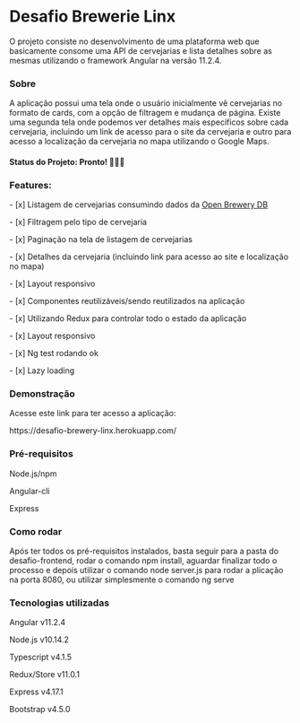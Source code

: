 <h1>Desafio Brewerie Linx</h1>
<p>O projeto consiste no desenvolvimento de uma plataforma web que basicamente consome uma API de cervejarias e lista detalhes sobre as mesmas utilizando o framework Angular na versão 11.2.4.</p>
<h3>Sobre</h3>
<p>A aplicação possui uma tela onde o usuário inicialmente vê cervejarias no formato de cards, com a opção de filtragem e mudança de página. Existe uma segunda tela onde podemos ver detalhes mais específicos sobre cada cervejaria, incluindo um link de acesso para o site da cervejaria e outro para acesso a localização da cervejaria no mapa utilizando o Google Maps.</p>
<h4>Status do Projeto: Pronto! 🚀🚀🚀</h4>
<h3>Features:</h3>
<p>- [x] Listagem de cervejarias consumindo dados da <a href='https://www.openbrewerydb.org/' target='blank'>Open Brewery DB</a></p>
<p>- [x] Filtragem pelo tipo de cervejaria</p>
<p>- [x] Paginação na tela de listagem de cervejarias</p>
<p>- [x] Detalhes da cervejaria (incluindo link para acesso ao site e localização no mapa)</p>
<p>- [x] Layout responsivo</p>
<p>- [x] Componentes reutilizáveis/sendo reutilizados na aplicação</p>
<p>- [x] Utilizando Redux para controlar todo o estado da aplicação</p>
<p>- [x] Layout responsivo</p>
<p>- [x] Ng test rodando ok</p>
<p>- [x] Lazy loading</p>
<h3>Demonstração</h3>
<p>Acesse este link para ter acesso a aplicação:</p>
<p>https://desafio-brewery-linx.herokuapp.com/</p>
<h3>Pré-requisitos</h3>
<p>Node.js/npm</p>
<p>Angular-cli</p>
<p>Express</p>
<h3>Como rodar</h3>
<p>Após ter todos os pré-requisitos instalados, basta seguir para a pasta do desafio-frontend, rodar o comando npm install, aguardar finalizar todo o processo e depois utilizar o comando node server.js para rodar a plicação na porta 8080, ou utilizar simplesmente o comando ng serve</p>
<h3>Tecnologias utilizadas</h3>
<p>Angular v11.2.4</p>
<p>Node.js v10.14.2</p>
<p>Typescript v4.1.5</p>
<p>Redux/Store v11.0.1</p>
<p>Express v4.17.1</p>
<p>Bootstrap v4.5.0</p>
